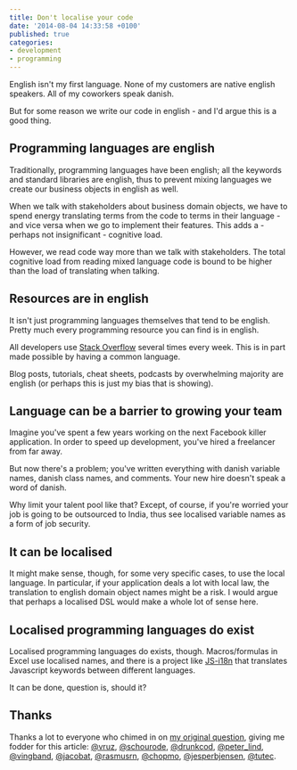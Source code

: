 ```yaml
---
title: Don't localise your code
date: '2014-08-04 14:33:58 +0100'
published: true
categories:
- development
- programming
---
```

English isn't my first language. None of my customers are native english speakers. All of my coworkers speak danish.

But for some reason we write our code in english - and I'd argue this is a good thing.

<!--more-->

## Programming languages are english

Traditionally, programming languages have been english; all the keywords and standard libraries are english, thus to prevent mixing languages we create our business objects in english as well.

When we talk with stakeholders about business domain objects, we have to spend energy translating terms from the code to terms in their language - and vice versa when we go to implement their features. This adds a - perhaps not insignificant - cognitive load.

However, we read code way more than we talk with stakeholders. The total cognitive load from reading mixed language code is bound to be higher than the load of translating when talking.

## Resources are in english

It isn't just programming languages themselves that tend to be english. Pretty much every programming resource you can find is in english.

All developers use [Stack Overflow](http://stackoverflow.com) several times every week. This is in part made possible by having a common language.

Blog posts, tutorials, cheat sheets, podcasts by overwhelming majority are english (or perhaps this is just my bias that is showing).

## Language can be a barrier to growing your team

Imagine you've spent a few years working on the next Facebook killer application. In order to speed up development, you've hired a freelancer from far away.

But now there's a problem; you've written everything with danish variable names, danish class names, and comments. Your new hire doesn't speak a word of danish.

Why limit your talent pool like that? Except, of course, if you're worried your job is going to be outsourced to India, thus see localised variable names as a form of job security.

## It can be localised

It might make sense, though, for some very specific cases, to use the local language. In particular, if your application deals a lot with local law, the translation to english domain object names might be a risk. I would argue that perhaps a localised DSL would make a whole lot of sense here.

## Localised programming languages do exist

Localised programming languages do exists, though. Macros/formulas in Excel use localised names, and there is a project like [JS-i18n](http://fhtr.org/js-i18n/) that translates Javascript keywords between different languages.

It can be done, question is, should it?

## Thanks

Thanks a lot to everyone who chimed in on [my original question](https://twitter.com/mentalizer/status/296610644520747009), giving me fodder for this article: [@vruz](https://twitter.com/vruz), [@schourode](https://twitter.com/schourode), [@drunkcod](https://twitter.com/drunkcod), [@peter_lind](https://twitter.com/peter_lind), [@vingband](https://twitter.com/vingband), [@jacobat](https://twitter.com/jacobat), [@rasmusrn](https://twitter.com/rasmusrn), [@chopmo](https://twitter.com/chopmo), [@jesperbjensen](https://twitter.com/jesperbjensen), [@tutec](https://twitter.com/tutec).
